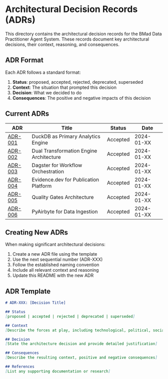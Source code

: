 # Architectural Decision Records (ADRs)

This directory contains the architectural decision records for the BMad Data Practitioner Agent System. These records document key architectural decisions, their context, reasoning, and consequences.

## ADR Format

Each ADR follows a standard format:

1. **Status**: proposed, accepted, rejected, deprecated, superseded
2. **Context**: The situation that prompted this decision
3. **Decision**: What we decided to do
4. **Consequences**: The positive and negative impacts of this decision

## Current ADRs

| ADR | Title | Status | Date |
|-----|-------|--------|------|
| [ADR-001](ADR-001-duckdb-as-analytics-engine.md) | DuckDB as Primary Analytics Engine | Accepted | 2024-01-XX |
| [ADR-002](ADR-002-dual-transformation-engines.md) | Dual Transformation Engine Architecture | Accepted | 2024-01-XX |
| [ADR-003](ADR-003-dagster-orchestration.md) | Dagster for Workflow Orchestration | Accepted | 2024-01-XX |
| [ADR-004](ADR-004-evidence-publication-platform.md) | Evidence.dev for Publication Platform | Accepted | 2024-01-XX |
| [ADR-005](ADR-005-quality-gates-architecture.md) | Quality Gates Architecture | Accepted | 2024-01-XX |
| [ADR-006](ADR-006-pyairbyte-data-ingestion.md) | PyAirbyte for Data Ingestion | Accepted | 2024-01-XX |

## Creating New ADRs

When making significant architectural decisions:

1. Create a new ADR file using the template
2. Use the next sequential number (ADR-XXX)
3. Follow the established naming convention
4. Include all relevant context and reasoning
5. Update this README with the new ADR

## ADR Template

```markdown
# ADR-XXX: [Decision Title]

## Status
[proposed | accepted | rejected | deprecated | superseded]

## Context
[Describe the forces at play, including technological, political, social, and project local]

## Decision
[State the architecture decision and provide detailed justification]

## Consequences
[Describe the resulting context, positive and negative consequences]

## References
[List any supporting documentation or research]
```